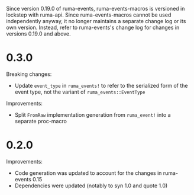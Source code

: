 Since version 0.19.0 of ruma-events, ruma-events-macros is versioned in lockstep with ruma-api.
Since ruma-events-macros cannot be used independently anyway, it no longer maintains a separate
change log or its own version. Instead, refer to ruma-events's change log for changes in versions
0.19.0 and above.

# 0.3.0

Breaking changes:

* Update `event_type` in `ruma_events!` to refer to the serialized form of the
  event type, not the variant of `ruma_events::EventType`

Improvements:

* Split `FromRaw` implementation generation from `ruma_event!` into a separate
  proc-macro

# 0.2.0

Improvements:

* Code generation was updated to account for the changes in ruma-events 0.15
* Dependencies were updated (notably to syn 1.0 and quote 1.0)
